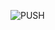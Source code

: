 
![PUSH](https://user-images.githubusercontent.com/101639800/187027033-85ebe30d-2944-45f7-82f9-aefc9f80da36.png)
